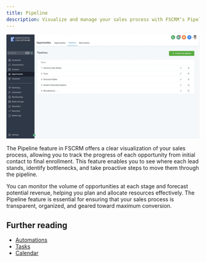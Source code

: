 ```yaml
---
title: Pipeline
description: Visualize and manage your sales process with FSCRM’s Pipeline feature.
---
```


![Pipeline](/public/features/fscrm-pipeline-feature.webp)

The Pipeline feature in FSCRM offers a clear visualization of your sales process, allowing you to track the progress of each opportunity from initial contact to final enrollment. This feature enables you to see where each lead stands, identify bottlenecks, and take proactive steps to move them through the pipeline.

You can monitor the volume of opportunities at each stage and forecast potential revenue, helping you plan and allocate resources effectively. The Pipeline feature is essential for ensuring that your sales process is transparent, organized, and geared toward maximum conversion.

## Further reading

- [Automations](/features/automations)
- [Tasks](/features/tasks)
- [Calendar](/features/calendar)

